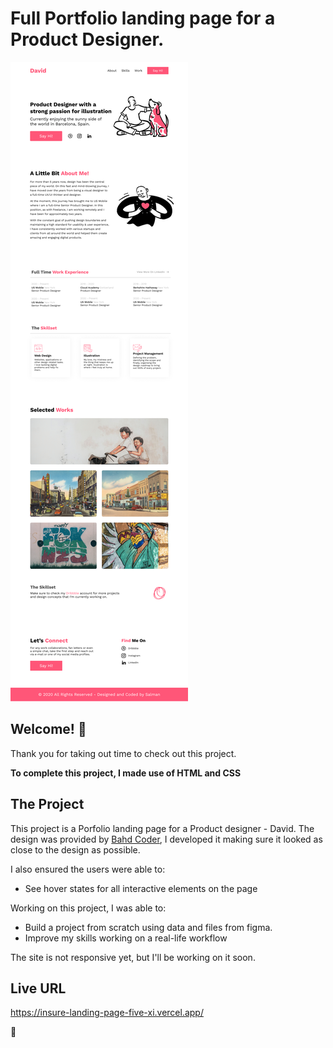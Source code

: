# Full Portfolio landing page for a Product Designer.

![Design preview for the porfolio](./design/Portfolio.png)

## Welcome! 👋

Thank you for taking out time to check out this project.

**To complete this project, I made use of HTML and CSS**

## The Project

This project is a Porfolio landing page for a Product designer - David. The design was provided by [Bahd Coder](https://twitter.com/bahdcoder), I developed it making sure it looked as close to the design as possible.

I also ensured the users were able to:

- See hover states for all interactive elements on the page

Working on this project, I was able to:

- Build a project from scratch using data and files from figma.
- Improve my skills working on a real-life workflow

The site is not responsive yet, but I'll be working on it soon.

## Live URL

https://insure-landing-page-five-xi.vercel.app/

🚀
